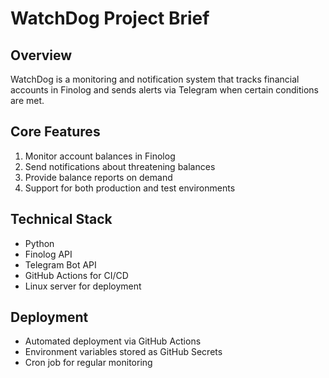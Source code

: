 # WatchDog Project Brief

## Overview
WatchDog is a monitoring and notification system that tracks financial accounts in Finolog and sends alerts via Telegram when certain conditions are met.

## Core Features
1. Monitor account balances in Finolog
2. Send notifications about threatening balances
3. Provide balance reports on demand
4. Support for both production and test environments

## Technical Stack
- Python
- Finolog API
- Telegram Bot API
- GitHub Actions for CI/CD
- Linux server for deployment

## Deployment
- Automated deployment via GitHub Actions
- Environment variables stored as GitHub Secrets
- Cron job for regular monitoring
